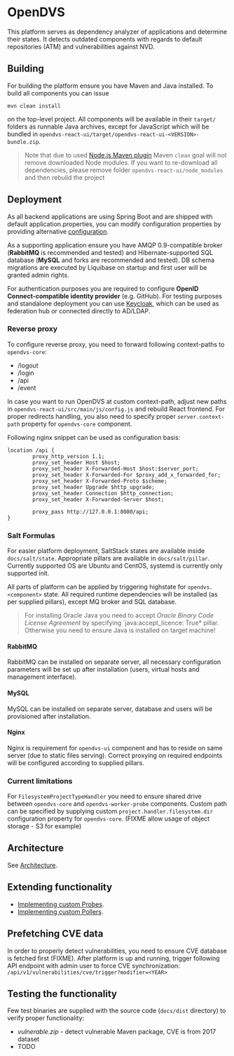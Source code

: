 # OpenDVS

This platform serves as dependency analyzer of applications and determine their states. It detects outdated components with regards to default repositories (ATM) and vulnerabilities against NVD.

## Building
For building the platform ensure you have Maven and Java installed. To build all components you can issue 

    mvn clean install
on the top-level project. All components will be available in their `target/` folders as runnable Java archives, except for JavaScript which will be bundled in `opendvs-react-ui/target/opendvs-react-ui-<VERSION>-bundle.zip`. 
> Note that due to used [Node.js Maven plugin](https://github.com/eirslett/frontend-maven-plugin) Maven `clean` goal will not remove downloaded Node modules. If you want to re-download all dependencies, please remove folder `opendvs-react-ui/node_modules` and then rebuild the project

## Deployment
As all backend applications are using Spring Boot and are shipped with default application.properties, you can modify configuration properties by providing alternative [configuration](https://docs.spring.io/spring-boot/docs/current/reference/html/boot-features-external-config.html).

As a supporting application ensure you have AMQP 0.9-compatible broker (**RabbitMQ** is recommended and tested) and Hibernate-supported SQL database (**MySQL** and forks are recommended and tested). DB schema migrations are executed by Liquibase on startup and first user will be granted admin rights.

For authentication purposes you are required to configure **OpenID Connect-compatible identity provider** (e.g. GitHub). For testing purposes and standalone deployment you can use [Keycloak](http://www.keycloak.org/), which can be used as federation hub or connected directly to AD/LDAP.

### Reverse proxy
To configure reverse proxy, you need to forward following context-paths to `opendvs-core`:
* /logout
* /login
* /api
* /event

In case you want to run OpenDVS at custom context-path, adjust new paths in `opendvs-react-ui/src/main/js/config.js` and rebuild React frontend. For proper redirects handling, you also need to specify proper `server.context-path` property for `opendvs-core` component.

Following nginx snippet can be used as configuration basis:
```
location /api {
        proxy_http_version 1.1;
        proxy_set_header Host $host;
        proxy_set_header X-Forwarded-Host $host:$server_port;
        proxy_set_header X-Forwarded-For $proxy_add_x_forwarded_for;
        proxy_set_header X-Forwarded-Proto $scheme;
        proxy_set_header Upgrade $http_upgrade;
        proxy_set_header Connection $http_connection;
        proxy_set_header X-Forwarded-Server $host;

        proxy_pass http://127.0.0.1:8080/api;
}
```

### Salt Formulas
For easier platform deployment, SaltStack states are available inside `docs/salt/state`. Appropriate pillars are available in `docs/salt/pillar`. Currently supported OS are Ubuntu and CentOS, systemd is currently only supported init.

All parts of platform can be applied by triggering highstate for `opendvs.<component>` state. All required runtime dependencies will be installed (as per supplied pillars), except MQ broker and SQL database.

> For installing Oracle Java you need to accept *Oracle Binary Code License Agreement* by specifying `java:accept_licence: True* pillar. Otherwise you need to ensure Java is installed on target machine!

#### RabbitMQ
RabbitMQ can be installed on separate server, all necessary configuration parameters will be set up after installation (users, virtual hosts and management interface).
#### MySQL
MySQL can be installed on separate server, database and users will be provisioned after installation.

#### Nginx
Nginx is requirement for `opendvs-ui` component and has to reside on same server (due to static files serving). Correct proxying on required endpoints will be configured according to supplied pillars. 


### Current limitations
For `FilesystemProjectTypeHandler` you need to ensure shared drive between `opendvs-core` and `opendvs-worker-probe` components. Custom path can be specified by supplying custom `project.handler.filesystem.dir` configuration property for `opendvs-core`. (FIXME allow usage of object storage - S3 for example)

## Architecture
See [Architecture](docs/Architecture.md).

## Extending functionality
* [Implementing custom Probes](docs/CustomProbes.md).
* [Implementing custom Pollers](docs/CustomPollers.md).

## Prefetching CVE data
In order to properly detect vulnerabilities, you need to ensure CVE database is fetched first (FIXME). After platform is up and running, trigger following API endpoint with admin user to force CVE synchronization: `/api/v1/vulnerabilities/cve/trigger?modifier=<YEAR>`
## Testing the functionality
Few test binaries are supplied with the source code (`docs/dist` directory) to verify proper functionality:
* *vulnerable.zip* - detect vulnerable Maven package, CVE is from 2017 dataset
* TODO
